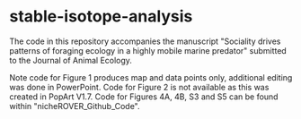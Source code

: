 # stable-isotope-analysis
The code in this repository accompanies the manuscript "Sociality drives patterns of foraging ecology in a highly mobile marine predator" submitted to the Journal of Animal Ecology.

Note code for Figure 1 produces map and data points only, additional editing was done in PowerPoint. Code for Figure 2 is not available as this was created in PopArt V1.7. Code for Figures 4A, 4B, S3 and S5 can be found within "nicheROVER_Github_Code". 
